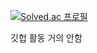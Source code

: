 [![Solved.ac 프로필](http://mazassumnida.wtf/api/v2/generate_badge?boj=seungwoo07)](https://solved.ac/seungwoo07)

깃헙 활동 거의 안함
